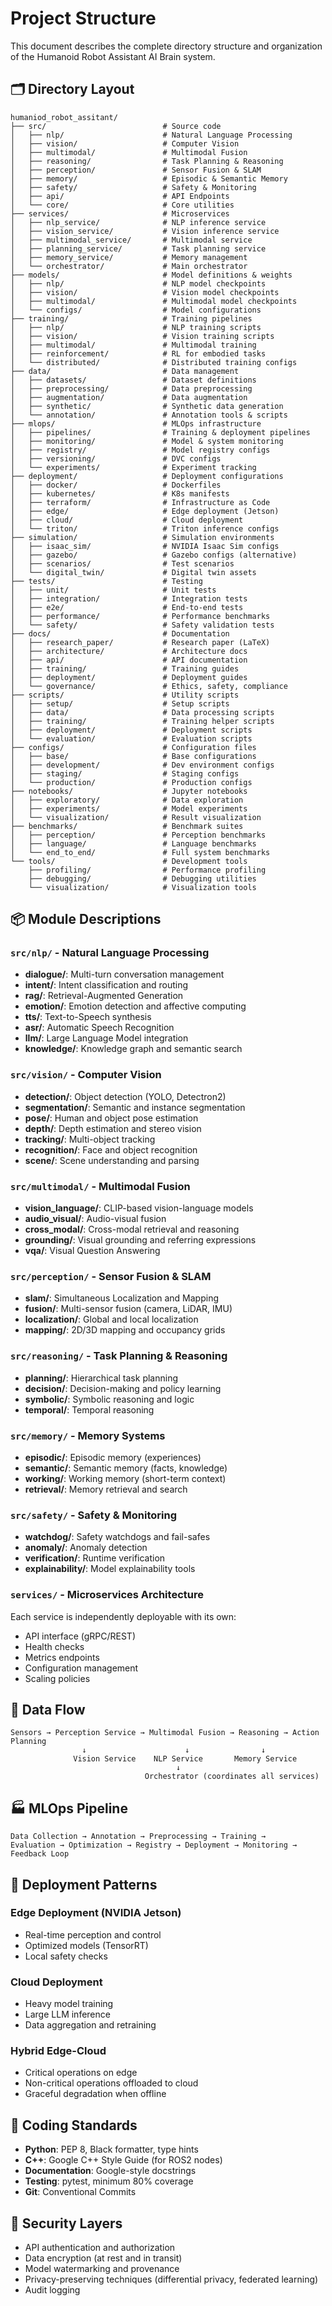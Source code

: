 # Project Structure

This document describes the complete directory structure and organization of the Humanoid Robot Assistant AI Brain system.

## 🗂️ Directory Layout

```
humaniod_robot_assitant/
├── src/                          # Source code
│   ├── nlp/                      # Natural Language Processing
│   ├── vision/                   # Computer Vision
│   ├── multimodal/               # Multimodal Fusion
│   ├── reasoning/                # Task Planning & Reasoning
│   ├── perception/               # Sensor Fusion & SLAM
│   ├── memory/                   # Episodic & Semantic Memory
│   ├── safety/                   # Safety & Monitoring
│   ├── api/                      # API Endpoints
│   └── core/                     # Core utilities
├── services/                     # Microservices
│   ├── nlp_service/              # NLP inference service
│   ├── vision_service/           # Vision inference service
│   ├── multimodal_service/       # Multimodal service
│   ├── planning_service/         # Task planning service
│   ├── memory_service/           # Memory management
│   └── orchestrator/             # Main orchestrator
├── models/                       # Model definitions & weights
│   ├── nlp/                      # NLP model checkpoints
│   ├── vision/                   # Vision model checkpoints
│   ├── multimodal/               # Multimodal model checkpoints
│   └── configs/                  # Model configurations
├── training/                     # Training pipelines
│   ├── nlp/                      # NLP training scripts
│   ├── vision/                   # Vision training scripts
│   ├── multimodal/               # Multimodal training
│   ├── reinforcement/            # RL for embodied tasks
│   └── distributed/              # Distributed training configs
├── data/                         # Data management
│   ├── datasets/                 # Dataset definitions
│   ├── preprocessing/            # Data preprocessing
│   ├── augmentation/             # Data augmentation
│   ├── synthetic/                # Synthetic data generation
│   └── annotation/               # Annotation tools & scripts
├── mlops/                        # MLOps infrastructure
│   ├── pipelines/                # Training & deployment pipelines
│   ├── monitoring/               # Model & system monitoring
│   ├── registry/                 # Model registry configs
│   ├── versioning/               # DVC configs
│   └── experiments/              # Experiment tracking
├── deployment/                   # Deployment configurations
│   ├── docker/                   # Dockerfiles
│   ├── kubernetes/               # K8s manifests
│   ├── terraform/                # Infrastructure as Code
│   ├── edge/                     # Edge deployment (Jetson)
│   ├── cloud/                    # Cloud deployment
│   └── triton/                   # Triton inference configs
├── simulation/                   # Simulation environments
│   ├── isaac_sim/                # NVIDIA Isaac Sim configs
│   ├── gazebo/                   # Gazebo configs (alternative)
│   ├── scenarios/                # Test scenarios
│   └── digital_twin/             # Digital twin assets
├── tests/                        # Testing
│   ├── unit/                     # Unit tests
│   ├── integration/              # Integration tests
│   ├── e2e/                      # End-to-end tests
│   ├── performance/              # Performance benchmarks
│   └── safety/                   # Safety validation tests
├── docs/                         # Documentation
│   ├── research_paper/           # Research paper (LaTeX)
│   ├── architecture/             # Architecture docs
│   ├── api/                      # API documentation
│   ├── training/                 # Training guides
│   ├── deployment/               # Deployment guides
│   └── governance/               # Ethics, safety, compliance
├── scripts/                      # Utility scripts
│   ├── setup/                    # Setup scripts
│   ├── data/                     # Data processing scripts
│   ├── training/                 # Training helper scripts
│   ├── deployment/               # Deployment scripts
│   └── evaluation/               # Evaluation scripts
├── configs/                      # Configuration files
│   ├── base/                     # Base configurations
│   ├── development/              # Dev environment configs
│   ├── staging/                  # Staging configs
│   └── production/               # Production configs
├── notebooks/                    # Jupyter notebooks
│   ├── exploratory/              # Data exploration
│   ├── experiments/              # Model experiments
│   └── visualization/            # Result visualization
├── benchmarks/                   # Benchmark suites
│   ├── perception/               # Perception benchmarks
│   ├── language/                 # Language benchmarks
│   └── end_to_end/               # Full system benchmarks
└── tools/                        # Development tools
    ├── profiling/                # Performance profiling
    ├── debugging/                # Debugging utilities
    └── visualization/            # Visualization tools
```

## 📦 Module Descriptions

### `src/nlp/` - Natural Language Processing
- **dialogue/**: Multi-turn conversation management
- **intent/**: Intent classification and routing
- **rag/**: Retrieval-Augmented Generation
- **emotion/**: Emotion detection and affective computing
- **tts/**: Text-to-Speech synthesis
- **asr/**: Automatic Speech Recognition
- **llm/**: Large Language Model integration
- **knowledge/**: Knowledge graph and semantic search

### `src/vision/` - Computer Vision
- **detection/**: Object detection (YOLO, Detectron2)
- **segmentation/**: Semantic and instance segmentation
- **pose/**: Human and object pose estimation
- **depth/**: Depth estimation and stereo vision
- **tracking/**: Multi-object tracking
- **recognition/**: Face and object recognition
- **scene/**: Scene understanding and parsing

### `src/multimodal/` - Multimodal Fusion
- **vision_language/**: CLIP-based vision-language models
- **audio_visual/**: Audio-visual fusion
- **cross_modal/**: Cross-modal retrieval and reasoning
- **grounding/**: Visual grounding and referring expressions
- **vqa/**: Visual Question Answering

### `src/perception/` - Sensor Fusion & SLAM
- **slam/**: Simultaneous Localization and Mapping
- **fusion/**: Multi-sensor fusion (camera, LiDAR, IMU)
- **localization/**: Global and local localization
- **mapping/**: 2D/3D mapping and occupancy grids

### `src/reasoning/` - Task Planning & Reasoning
- **planning/**: Hierarchical task planning
- **decision/**: Decision-making and policy learning
- **symbolic/**: Symbolic reasoning and logic
- **temporal/**: Temporal reasoning

### `src/memory/` - Memory Systems
- **episodic/**: Episodic memory (experiences)
- **semantic/**: Semantic memory (facts, knowledge)
- **working/**: Working memory (short-term context)
- **retrieval/**: Memory retrieval and search

### `src/safety/` - Safety & Monitoring
- **watchdog/**: Safety watchdogs and fail-safes
- **anomaly/**: Anomaly detection
- **verification/**: Runtime verification
- **explainability/**: Model explainability tools

### `services/` - Microservices Architecture
Each service is independently deployable with its own:
- API interface (gRPC/REST)
- Health checks
- Metrics endpoints
- Configuration management
- Scaling policies

## 🔄 Data Flow

```
Sensors → Perception Service → Multimodal Fusion → Reasoning → Action Planning
                ↓                      ↓                ↓
              Vision Service    NLP Service       Memory Service
                                     ↓
                              Orchestrator (coordinates all services)
```

## 🏭 MLOps Pipeline

```
Data Collection → Annotation → Preprocessing → Training → 
Evaluation → Optimization → Registry → Deployment → Monitoring → Feedback Loop
```

## 🚀 Deployment Patterns

### Edge Deployment (NVIDIA Jetson)
- Real-time perception and control
- Optimized models (TensorRT)
- Local safety checks

### Cloud Deployment
- Heavy model training
- Large LLM inference
- Data aggregation and retraining

### Hybrid Edge-Cloud
- Critical operations on edge
- Non-critical operations offloaded to cloud
- Graceful degradation when offline

## 📏 Coding Standards

- **Python**: PEP 8, Black formatter, type hints
- **C++**: Google C++ Style Guide (for ROS2 nodes)
- **Documentation**: Google-style docstrings
- **Testing**: pytest, minimum 80% coverage
- **Git**: Conventional Commits

## 🔐 Security Layers

- API authentication and authorization
- Data encryption (at rest and in transit)
- Model watermarking and provenance
- Privacy-preserving techniques (differential privacy, federated learning)
- Audit logging

